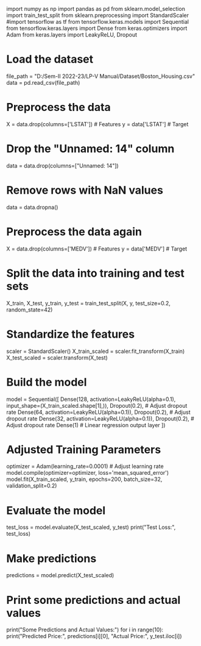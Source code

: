 
import numpy as np
import pandas as pd
from sklearn.model_selection import train_test_split
from sklearn.preprocessing import StandardScaler
#import tensorflow as tf
from tensorflow.keras.models import Sequential
from tensorflow.keras.layers import Dense
from keras.optimizers import Adam
from keras.layers import LeakyReLU, Dropout

# Load the dataset
file_path = "D:/Sem-II 2022-23/LP-V Manual/Dataset/Boston_Housing.csv"
data = pd.read_csv(file_path)

# Preprocess the data
X = data.drop(columns=['LSTAT'])  # Features
y = data['LSTAT']  # Target

# Drop the "Unnamed: 14" column
data = data.drop(columns=["Unnamed: 14"])

# Remove rows with NaN values
data = data.dropna()

# Preprocess the data again
X = data.drop(columns=['MEDV'])  # Features
y = data['MEDV']  # Target

# Split the data into training and test sets
X_train, X_test, y_train, y_test = train_test_split(X, y, test_size=0.2, random_state=42)

# Standardize the features
scaler = StandardScaler()
X_train_scaled = scaler.fit_transform(X_train)
X_test_scaled = scaler.transform(X_test)

# Build the model
model = Sequential([
    Dense(128, activation=LeakyReLU(alpha=0.1), input_shape=(X_train_scaled.shape[1],)),
    Dropout(0.2),  # Adjust dropout rate
    Dense(64, activation=LeakyReLU(alpha=0.1)),
    Dropout(0.2),  # Adjust dropout rate
    Dense(32, activation=LeakyReLU(alpha=0.1)),
    Dropout(0.2),  # Adjust dropout rate
    Dense(1)  # Linear regression output layer
])

# Adjusted Training Parameters
optimizer = Adam(learning_rate=0.0001)  # Adjust learning rate
model.compile(optimizer=optimizer, loss='mean_squared_error')
model.fit(X_train_scaled, y_train, epochs=200, batch_size=32, validation_split=0.2)

# Evaluate the model
test_loss = model.evaluate(X_test_scaled, y_test)
print("Test Loss:", test_loss)

# Make predictions
predictions = model.predict(X_test_scaled)

# Print some predictions and actual values
print("Some Predictions and Actual Values:")
for i in range(10):
    print("Predicted Price:", predictions[i][0], "Actual Price:", y_test.iloc[i])
